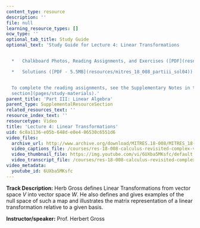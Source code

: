```yaml
---
content_type: resource
description: ''
file: null
learning_resource_types: []
ocw_type: ''
optional_tab_title: Study Guide
optional_text: 'Study Guide for Lecture 4: Linear Transformations


  *   Chalkboard Photos, Reading Assignments, and Exercises ([PDF](resources/mitres_18_008_partiii_lec04))

  *   Solutions ([PDF - 5.5MB](resources/mitres_18_008_partiii_sol04))


  To complete the reading assignments, see the Supplementary Notes in the [Study Materials
  section](pages/study-materials).'
parent_title: 'Part III: Linear Algebra'
parent_type: SupplementalResourceSection
related_resources_text: ''
resource_index_text: ''
resourcetype: Video
title: 'Lecture 4: Linear Transformations'
uid: 6c8a1136-e05b-648d-e0e4-06530c6551d6
video_files:
  archive_url: http://www.archive.org/download/MITRES.18-008/MITRES_18-008_Part3_lec4_300k.mp4
  video_captions_file: /courses/res-18-008-calculus-revisited-complex-variables-differential-equations-and-linear-algebra-fall-2011/bc8f9c17c4f15db2ad4b94b8caef81b1_6UXba5MKsfc.vtt
  video_thumbnail_file: https://img.youtube.com/vi/6UXba5MKsfc/default.jpg
  video_transcript_file: /courses/res-18-008-calculus-revisited-complex-variables-differential-equations-and-linear-algebra-fall-2011/6b0f0b231ded9fe9ee1ff21612731911_6UXba5MKsfc.pdf
video_metadata:
  youtube_id: 6UXba5MKsfc
---
```


**Track Description:** Herb Gross defines Linear Transformations from vector space _V_ into vector space _W_. He also defines and gives examples of the null space of such a map and illustrates the matrix representation of a linear transformation relative to a given basis.

**Instructor/speaker:** Prof. Herbert Gross